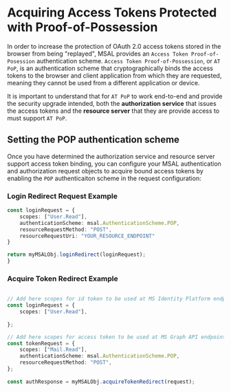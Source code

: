 # Acquiring Access Tokens Protected with Proof-of-Possession

In order to increase the protection of OAuth 2.0 access tokens stored in the browser from being "replayed", MSAL provides an `Access Token Proof-of-Posession` authentication scheme. `Access Token Proof-of-Possession`, or `AT PoP`, is an authentication scheme that cryptographically binds the access tokens to the browser and client application from which they are requested, meaning they cannot be used from a different application or device.

It is important to understand that for `AT PoP` to work end-to-end and provide the security upgrade intended, both the **authorization service** that issues the access tokens and the **resource server** that they are provide access to must support `AT PoP`.

## Setting the POP authentication scheme

Once you have determined the authorization service and resource server support access token binding, you can configure your MSAL authentication and authorization request objects to acquire bound access tokens by enabling the `POP` authenticaiton scheme in the request configuration:

### Login Redirect Request Example

```typescript
const loginRequest = {
    scopes: ["User.Read"],
    authenticationScheme: msal.AuthenticationScheme.POP,
    resourceRequestMethod: "POST",
    resourceRequestUri: "YOUR_RESOURCE_ENDPOINT"
}

return myMSALObj.loginRedirect(loginRequest);
}
```

### Acquire Token Redirect Example

```typescript

// Add here scopes for id token to be used at MS Identity Platform endpoints.
const loginRequest = {
    scopes: ["User.Read"],
    
};

// Add here scopes for access token to be used at MS Graph API endpoints.
const tokenRequest = {
    scopes: ["Mail.Read"],
    authenticationScheme: msal.AuthenticationScheme.POP,
    resourceRequestMethod: "POST",
};
       
const authResponse = myMSALObj.acquireTokenRedirect(request);

```


